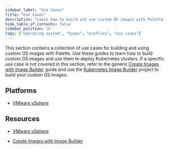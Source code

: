 ```yaml
---
sidebar_label: "Use Cases"
title: "Use Cases"
description: "Learn how to build and use custom OS images with Palette."
hide_table_of_contents: false
sidebar_position: 10
tags: ["operating system", "byoos", "profiles", "use cases"]
---
```


This section contains a collection of use cases for building and using custom OS images with Palette. Use these guides
to learn how to build custom OS images and use them to deploy Kubernetes clusters. If a specific use case is not covered
in this section, refer to the generic [Create Images with Image Builder](../image-builder.md) guide and use the
[Kubernetes Image Builder](https://image-builder.sigs.k8s.io/introduction.html) project to build your custom OS images.

## Platforms

- [VMware vSphere](./vmware/vmware.md)

## Resources

- [VMware vSphere](./vmware/vmware.md)

- [Create Images with Image Builder](../image-builder.md)
